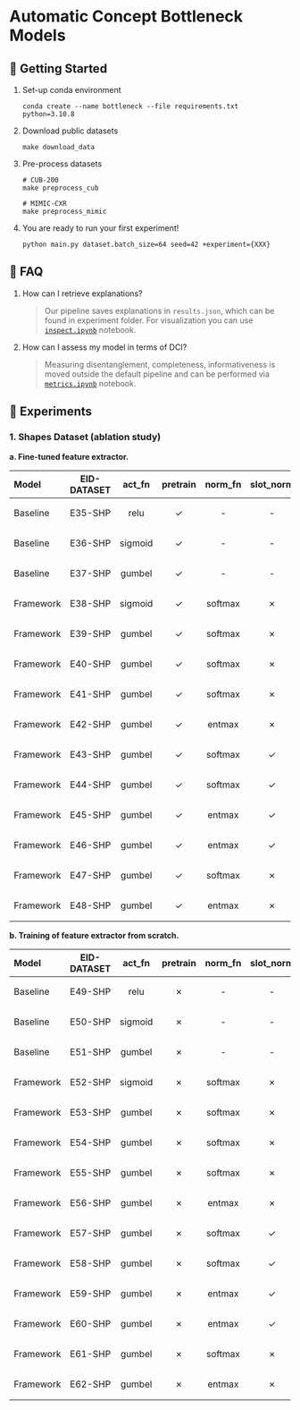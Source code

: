 # Automatic Concept Bottleneck Models

## 🚀 Getting Started
1. Set-up conda environment
    ```
    conda create --name bottleneck --file requirements.txt python=3.10.8
    ```
2. Download public datasets
    ```
    make download_data
    ```
3. Pre-process datasets
    ```
    # CUB-200
    make preprocess_cub

    # MIMIC-CXR
    make preprocess_mimic
    ```
4. You are ready to run your first experiment!
    ```
    python main.py dataset.batch_size=64 seed=42 +experiment={XXX}
    ```

## 🤔 FAQ

1. How can I retrieve explanations?
    > Our pipeline saves explanations in `results.json`, which can be found in experiment folder. For visualization you can use [`inspect.ipynb`](./autoconcept/inspect.ipynb) notebook.

2. How can I assess my model in terms of DCI?
    > Measuring disentanglement, completeness, informativeness is moved outside the default pipeline and can be performed via [`metrics.ipynb`](./autoconcept/metrics.ipynb) notebook.


## 🧬 Experiments

### 1. Shapes Dataset (ablation study)

**a. Fine-tuned feature extractor.**

| Model     | EID-DATASET         | act_fn | pretrain | norm_fn  | slot_norm | dummy_concept | dummy_tokens | reg_dist | tie_loss   |  Performance (F1-score)   | Disentanglement | Completeness    | Directory      |
|:------------|:-----------:|:-----------:|:--------:|:--------:|:---------:|:--------:|:----------:|:----------:|:----------:|:-------------:|:---------------:|:---------------:|:---------------|
| Baseline | E35-SHP | relu | ✓ | - | - | -| - | - | - | 0.994 ± 0.0 | 0.605 ± 0.0 | 0.726 ± 0.0 | `outputs/2023-06-02/06-31-54` |
| Baseline | E36-SHP | sigmoid | ✓ | - | - | - | - | - | - |  0.998 ± 0.0 | 0.572 ± 0.0 | 0.660 ± 0.0 | `outputs/2023-06-02/06-44-03` |
| Baseline | E37-SHP | gumbel | ✓ | - | - | - | - | - | - |  0.992 ± 0.0 | 0.505 ± 0.0 | 0.579 ± 0.0 | `outputs/2023-06-02/06-54-19` |
| Framework | E38-SHP | sigmoid | ✓ | softmax | ✗ | - | - | ✗ | JS |  0.992 ± 0.0 | 0.510 ± 0.0 | 0.658 ± 0.0 | `outputs/2023-06-02/07-04-49` |
| Framework | E39-SHP | gumbel | ✓ | softmax | ✗ | - | - | ✗ | JS | 0.913 ± 0.0 | 0.730 ± 0.0 | 0.727 ± 0.0 | `outputs/2023-06-02/07-18-28` |
| Framework | E40-SHP | gumbel | ✓ | softmax | ✗ | - | -  | ✗ | KL($f$, $c$) | 0.586 ± 0.0 | 0.695 ± 0.0 | 0.624 ± 0.0 | `outputs/2023-06-02/07-29-29` |
| Framework | E41-SHP | gumbel | ✓ | softmax | ✗ | - | - | ✗ | KL($c$, $f$) | 0.602 ± 0.0 | 0.764 ± 0.0 | 0.701 ± 0.0 | `outputs/2023-06-02/07-41-38` |
| Framework | E42-SHP | gumbel | ✓ | entmax | ✗ | - | - | ✗ | JS | 0.888 ± 0.0 | 0.763 ± 0.0 | 0.827 ± 0.0 | `outputs/2023-06-02/07-52-20`  |
| Framework | E43-SHP | gumbel | ✓ | softmax | ✓ | ✓ | ✗ | ✗ | JS | 0.730 ± 0.0 | 0.733 ± 0.0 | 0.705 ± 0.0 | `outputs/2023-06-02/08-02-59` |
| Framework | E44-SHP | gumbel | ✓ | softmax | ✓ | ✓ | ✓ | ✗ | JS | 0.792 ± 0.0 | 0.662 ± 0.0 | 0.773 ± 0.0 | `outputs/2023-06-02/08-13-11` |
| Framework | E45-SHP | gumbel | ✓ | entmax | ✓ | ✓ | ✗ | ✗ | JS | 0.673 ± 0.0 | 0.739 ± 0.0 | 0.748 ± 0.0 | `outputs/2023-06-02/08-31-29` |
| Framework | E46-SHP | gumbel | ✓ | entmax | ✓ | ✓ | ✓ | ✗ | JS | 0.712 ± 0.0 | 0.739 ± 0.0 | 0.748 ± 0.0 | `outputs/2023-06-02/08-31-29` |
| Framework | E47-SHP | gumbel | ✓ | softmax | ✗ | - | - | ✓ | JS | 0.912 ± 0.0 | 0.730 ± 0.0 | 0.727 ± 0.0 | `outputs/2023-06-02/08-52-26`  |
| Framework | E48-SHP | gumbel | ✓ | entmax | ✗ | - | - | ✓ | JS | 0.888 ± 0.0 | 0.763 ± 0.0 | 0.827 ± 0.0 | `outputs/2023-06-02/09-02-55` |

**b. Training of feature extractor from scratch.**

| Model     | EID-DATASET         | act_fn | pretrain | norm_fn  | slot_norm | dummy_concept | dummy_tokens | reg_dist | tie_loss   |  Performance (F1-score)   | Disentanglement | Completeness    | Directory      |
|:------------|:-----------:|:-----------:|:--------:|:--------:|:---------:|:--------:|:----------:|:----------:|:----------:|:-------------:|:---------------:|:---------------:|:---------------|
| Baseline | E49-SHP | relu | ✗ | - | - | -| - | - | - | 0.972 ± 0.0 | 0.574 ± 0.0 | 0.647 ± 0.0 | `outputs/2023-06-02/09-57-26` |
| Baseline | E50-SHP | sigmoid | ✗ | - | - | - | - | - | - | 0.983 ± 0.0 | 0.495 ± 0.0 | 0.394 ± 0.0 | `outputs/2023-06-02/10-08-34` |
| Baseline | E51-SHP | gumbel | ✗ | - | - | - | - | - | - | 0.490 ± 0.0 | 0.529 ± 0.0 | 0.435 ± 0.0 | `outputs/2023-06-02/10-21-00` |
| Framework | E52-SHP | sigmoid | ✗ | softmax | ✗ | - | - | ✗ | JS | 0.989 ± 0.0 | 0.509 ± 0.0 | 0.422 ± 0.0 | `outputs/2023-06-02/10-32-52` |
| Framework | E53-SHP | gumbel | ✗ | softmax | ✗ | - | - | ✗ | JS | 0.682 ± 0.0 | 0.536 ± 0.0 | 0.514 ± 0.0 | `outputs/2023-06-02/11-22-21` |
| Framework | E54-SHP | gumbel | ✗ | softmax | ✗ | - | -  | ✗ | KL($f$, $c$) | 0.377 ± 0.0 | 0.578 ± 0.0 | 0.605 ± 0.0 | `outputs/2023-06-02/11-34-23` |
| Framework | E55-SHP | gumbel | ✗ | softmax | ✗ | - | - | ✗ | KL($c$, $f$) | 0.394 ± 0.0 | 0.579 ± 0.0 | 0.566 ± 0.0 | `outputs/2023-06-02/11-44-17` |
| Framework | E56-SHP | gumbel | ✗ | entmax | ✗ | - | - | ✗ | JS | 0.740 ± 0.0 | 0.525 ± 0.0 | 0.506 ± 0.0 | `outputs/2023-06-02/11-54-53` |
| Framework | E57-SHP | gumbel | ✗ | softmax | ✓ | ✓ | ✗ | ✗ | JS | 0.509 ± 0.0 | 0.602 ± 0.0 | 0.642 ± 0.0 | `outputs/2023-06-02/12-05-44` |
| Framework | E58-SHP | gumbel | ✗ | softmax | ✓ | ✓ | ✓ | ✗ | JS | 0.513 ± 0.0 | 0.540 ± 0.0 | 0.564 ± 0.0 | `outputs/2023-06-02/12-16-04` |
| Framework | E59-SHP | gumbel | ✗ | entmax | ✓ | ✓ | ✗ | ✗ | JS | 0.673 ± 0.0 | 0.739 ± 0.0 | 0.748 ± 0.0 | `outputs/2023-06-02/12-26-31` |
| Framework | E60-SHP | gumbel | ✗ | entmax | ✓ | ✓ | ✓ | ✗ | JS | 0.471 ± 0.0 | 0.680 ± 0.0 | 0.669 ± 0.0 | `outputs/2023-06-02/12-37-21` |
| Framework | E61-SHP | gumbel | ✗ | softmax | ✗ | - | - | ✓ | JS | 0.682 ± 0.0 | 0.534 ± 0.0 | 0.511 ± 0.0 | `outputs/2023-06-02/12-52-49` |
| Framework | E62-SHP | gumbel | ✗ | entmax | ✗ | - | - | ✓ | JS | 0.740 ± 0.0 | 0.525 ± 0.0 | 0.506 ± 0.0 | `outputs/2023-06-02/13-02-58` |
